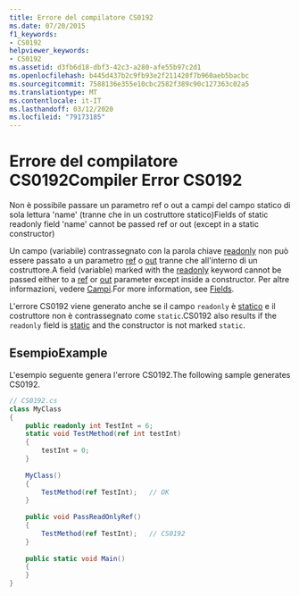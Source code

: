 ```yaml
---
title: Errore del compilatore CS0192
ms.date: 07/20/2015
f1_keywords:
- CS0192
helpviewer_keywords:
- CS0192
ms.assetid: d3fb6d18-dbf3-42c3-a280-afe55b97c2d1
ms.openlocfilehash: b445d437b2c9fb93e2f211420f7b960aeb5bacbc
ms.sourcegitcommit: 7588136e355e10cbc2582f389c90c127363c02a5
ms.translationtype: MT
ms.contentlocale: it-IT
ms.lasthandoff: 03/12/2020
ms.locfileid: "79173185"
---
```

# <a name="compiler-error-cs0192"></a><span data-ttu-id="ceaba-102">Errore del compilatore CS0192</span><span class="sxs-lookup"><span data-stu-id="ceaba-102">Compiler Error CS0192</span></span>
<span data-ttu-id="ceaba-103">Non è possibile passare un parametro ref o out a campi del campo statico di sola lettura 'name' (tranne che in un costruttore statico)</span><span class="sxs-lookup"><span data-stu-id="ceaba-103">Fields of static readonly field 'name' cannot be passed ref or out (except in a static constructor)</span></span>  
  
 <span data-ttu-id="ceaba-104">Un campo (variabile) contrassegnato con la parola chiave [readonly](../language-reference/keywords/readonly.md) non può essere passato a un parametro [ref](../language-reference/keywords/ref.md) o [out](../language-reference/keywords/out-parameter-modifier.md) tranne che all'interno di un costruttore.</span><span class="sxs-lookup"><span data-stu-id="ceaba-104">A field (variable) marked with the [readonly](../language-reference/keywords/readonly.md) keyword cannot be passed either to a [ref](../language-reference/keywords/ref.md) or [out](../language-reference/keywords/out-parameter-modifier.md) parameter except inside a constructor.</span></span> <span data-ttu-id="ceaba-105">Per altre informazioni, vedere [Campi](../programming-guide/classes-and-structs/fields.md).</span><span class="sxs-lookup"><span data-stu-id="ceaba-105">For more information, see [Fields](../programming-guide/classes-and-structs/fields.md).</span></span>  
  
 <span data-ttu-id="ceaba-106">L'errore CS0192 viene generato anche se il campo `readonly` è [statico](../language-reference/keywords/static.md) e il costruttore non è contrassegnato come `static`.</span><span class="sxs-lookup"><span data-stu-id="ceaba-106">CS0192 also results if the `readonly` field is [static](../language-reference/keywords/static.md) and the constructor is not marked `static`.</span></span>  
  
## <a name="example"></a><span data-ttu-id="ceaba-107">Esempio</span><span class="sxs-lookup"><span data-stu-id="ceaba-107">Example</span></span>  
 <span data-ttu-id="ceaba-108">L'esempio seguente genera l'errore CS0192.</span><span class="sxs-lookup"><span data-stu-id="ceaba-108">The following sample generates CS0192.</span></span>  
  
```csharp
// CS0192.cs  
class MyClass  
{  
    public readonly int TestInt = 6;  
    static void TestMethod(ref int testInt)  
    {  
        testInt = 0;  
    }  
  
    MyClass()  
    {  
        TestMethod(ref TestInt);   // OK  
    }  
  
    public void PassReadOnlyRef()  
    {  
        TestMethod(ref TestInt);   // CS0192  
    }  
  
    public static void Main()  
    {  
    }  
}  
```
